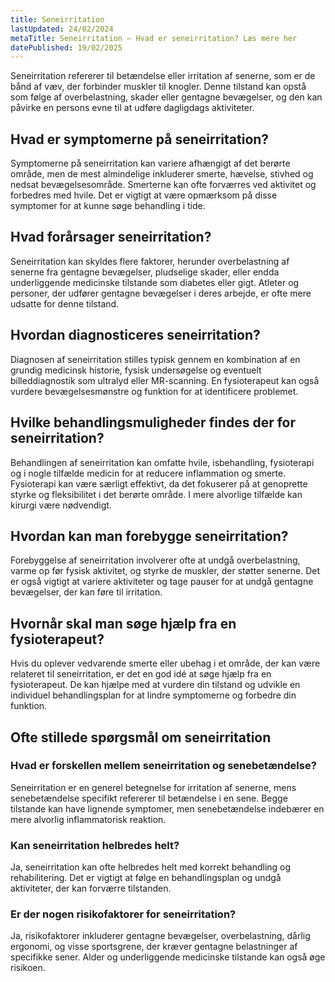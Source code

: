 ```yaml
---
title: Seneirritation
lastUpdated: 24/02/2024
metaTitle: Seneirritation – Hvad er seneirritation? Læs mere her
datePublished: 19/02/2025
---
```


Seneirritation refererer til betændelse eller irritation af senerne, som er de bånd af væv, der forbinder muskler til knogler. Denne tilstand kan opstå som følge af overbelastning, skader eller gentagne bevægelser, og den kan påvirke en persons evne til at udføre dagligdags aktiviteter.

## Hvad er symptomerne på seneirritation?

Symptomerne på seneirritation kan variere afhængigt af det berørte område, men de mest almindelige inkluderer smerte, hævelse, stivhed og nedsat bevægelsesområde. Smerterne kan ofte forværres ved aktivitet og forbedres med hvile. Det er vigtigt at være opmærksom på disse symptomer for at kunne søge behandling i tide.

## Hvad forårsager seneirritation?

Seneirritation kan skyldes flere faktorer, herunder overbelastning af senerne fra gentagne bevægelser, pludselige skader, eller endda underliggende medicinske tilstande som diabetes eller gigt. Atleter og personer, der udfører gentagne bevægelser i deres arbejde, er ofte mere udsatte for denne tilstand.

## Hvordan diagnosticeres seneirritation?

Diagnosen af seneirritation stilles typisk gennem en kombination af en grundig medicinsk historie, fysisk undersøgelse og eventuelt billeddiagnostik som ultralyd eller MR-scanning. En fysioterapeut kan også vurdere bevægelsesmønstre og funktion for at identificere problemet.

## Hvilke behandlingsmuligheder findes der for seneirritation?

Behandlingen af seneirritation kan omfatte hvile, isbehandling, fysioterapi og i nogle tilfælde medicin for at reducere inflammation og smerte. Fysioterapi kan være særligt effektivt, da det fokuserer på at genoprette styrke og fleksibilitet i det berørte område. I mere alvorlige tilfælde kan kirurgi være nødvendigt.

## Hvordan kan man forebygge seneirritation?

Forebyggelse af seneirritation involverer ofte at undgå overbelastning, varme op før fysisk aktivitet, og styrke de muskler, der støtter senerne. Det er også vigtigt at variere aktiviteter og tage pauser for at undgå gentagne bevægelser, der kan føre til irritation.

## Hvornår skal man søge hjælp fra en fysioterapeut?

Hvis du oplever vedvarende smerte eller ubehag i et område, der kan være relateret til seneirritation, er det en god idé at søge hjælp fra en fysioterapeut. De kan hjælpe med at vurdere din tilstand og udvikle en individuel behandlingsplan for at lindre symptomerne og forbedre din funktion.

## Ofte stillede spørgsmål om seneirritation

### Hvad er forskellen mellem seneirritation og senebetændelse?

Seneirritation er en generel betegnelse for irritation af senerne, mens senebetændelse specifikt refererer til betændelse i en sene. Begge tilstande kan have lignende symptomer, men senebetændelse indebærer en mere alvorlig inflammatorisk reaktion.

### Kan seneirritation helbredes helt?

Ja, seneirritation kan ofte helbredes helt med korrekt behandling og rehabilitering. Det er vigtigt at følge en behandlingsplan og undgå aktiviteter, der kan forværre tilstanden.

### Er der nogen risikofaktorer for seneirritation?

Ja, risikofaktorer inkluderer gentagne bevægelser, overbelastning, dårlig ergonomi, og visse sportsgrene, der kræver gentagne belastninger af specifikke sener. Alder og underliggende medicinske tilstande kan også øge risikoen.
